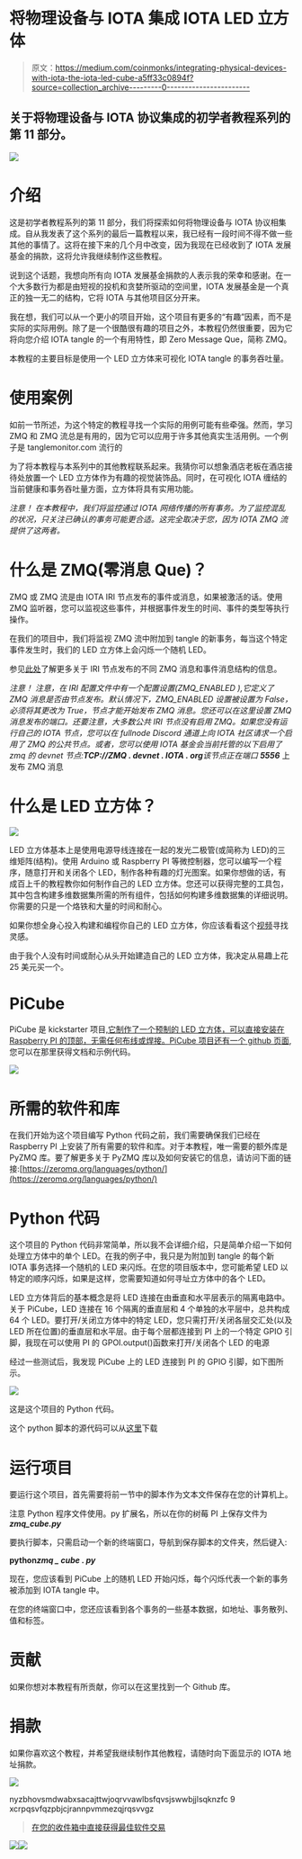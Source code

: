 # 将物理设备与 IOTA 集成 IOTA LED 立方体

> 原文：<https://medium.com/coinmonks/integrating-physical-devices-with-iota-the-iota-led-cube-a5ff33c0894f?source=collection_archive---------0----------------------->

## 关于将物理设备与 IOTA 协议集成的初学者教程系列的第 11 部分。

![](img/7360c4f8ab5d9248b39addb8fabd03d8.png)

# 介绍

这是初学者教程系列的第 11 部分，我们将探索如何将物理设备与 IOTA 协议相集成。自从我发表了这个系列的最后一篇教程以来，我已经有一段时间不得不做一些其他的事情了。这将在接下来的几个月中改变，因为我现在已经收到了 IOTA 发展基金的捐款，这将允许我继续制作这些教程。

说到这个话题，我想向所有向 IOTA 发展基金捐款的人表示我的荣幸和感谢。在一个大多数行为都是由短视的投机和贪婪所驱动的空间里，IOTA 发展基金是一个真正的独一无二的结构，它将 IOTA 与其他项目区分开来。

我在想，我们可以从一个更小的项目开始，这个项目有更多的“有趣”因素，而不是实际的实际用例。除了是一个很酷很有趣的项目之外，本教程仍然很重要，因为它将向您介绍 IOTA tangle 的一个有用特性，即 Zero Message Que，简称 ZMQ。

本教程的主要目标是使用一个 LED 立方体来可视化 IOTA tangle 的事务吞吐量。

# 使用案例

如前一节所述，为这个特定的教程寻找一个实际的用例可能有些牵强。然而，学习 ZMQ 和 ZMQ 流总是有用的，因为它可以应用于许多其他真实生活用例。一个例子是 tanglemonitor.com 流行的

为了将本教程与本系列中的其他教程联系起来。我猜你可以想象酒店老板在酒店接待处放置一个 LED 立方体作为有趣的视觉装饰品。同时，在可视化 IOTA 缠结的当前健康和事务吞吐量方面，立方体将具有实用功能。

*注意！
在本教程中，我们将监控通过 IOTA 网络传播的所有事务。为了监控混乱的状况，只关注已确认的事务可能更合适。这完全取决于您，因为 IOTA ZMQ 流提供了这两者。*

# 什么是 ZMQ(零消息 Que)？

ZMQ 或 ZMQ 流是由 IOTA IRI 节点发布的事件或消息，如果被激活的话。使用 ZMQ 监听器，您可以监视这些事件，并根据事件发生的时间、事件的类型等执行操作。

在我们的项目中，我们将监视 ZMQ 流中附加到 tangle 的新事务，每当这个特定事件发生时，我们的 LED 立方体上会闪烁一个随机 LED。

参见[此处](https://docs.iota.org/docs/node-software/0.1/iri/references/zmq-events)了解更多关于 IRI 节点发布的不同 ZMQ 消息和事件消息结构的信息。

*注意！
注意，在 IRI 配置文件中有一个配置设置(ZMQ_ENABLED ),它定义了 ZMQ 消息是否由节点发布。默认情况下，ZMQ_ENABLED 设置被设置为 False，必须将其更改为 True，节点才能开始发布 ZMQ 消息。您还可以在这里设置 ZMQ 消息发布的端口。还要注意，大多数公共 IRI 节点没有启用 ZMQ。如果您没有运行自己的 IOTA 节点，您可以在 fullnode Discord 通道上向 IOTA 社区请求一个启用了 ZMQ 的公共节点。或者，您可以使用 IOTA 基金会当前托管的以下启用了 zmq 的 devnet 节点:****TCP://ZMQ . devnet . IOTA . org****该节点正在端口* ***5556*** 上发布 ZMQ 消息

# 什么是 LED 立方体？

![](img/a84bf9b01cec99641d9e545c4205eb29.png)

LED 立方体基本上是使用电源导线连接在一起的发光二极管(或简称为 LED)的三维矩阵(结构)。使用 Arduino 或 Raspberry PI 等微控制器，您可以编写一个程序，随意打开和关闭各个 LED，制作各种有趣的灯光图案。如果你想做的话，有成百上千的教程教你如何制作自己的 LED 立方体。您还可以获得完整的工具包，其中包含构建多维数据集所需的所有组件，包括如何构建多维数据集的详细说明。你需要的只是一个烙铁和大量的时间和耐心。

如果你想全身心投入构建和编程你自己的 LED 立方体，你应该看看这个[视频](https://www.youtube.com/watch?v=dVHP7Nhsn4E)寻找灵感。

由于我个人没有时间或耐心从头开始建造自己的 LED 立方体，我决定从易趣上花 25 美元买一个。

# PiCube

PiCube 是 kickstarter 项目[,它制作了一个预制的 LED 立方体，可以直接安装在 Raspberry PI 的顶部，无需任何布线或焊接。PiCube 项目还有一个 github 页面](https://www.kickstarter.com/projects/127134527/picube-4x4x4-led-cube-for-raspberry-pi-32-zero-and),您可以在那里获得文档和示例代码。

![](img/477432e3336b766a4fb9581cb0b56c65.png)

# 所需的软件和库

在我们开始为这个项目编写 Python 代码之前，我们需要确保我们已经在 Raspberry PI 上安装了所有需要的软件和库。对于本教程，唯一需要的额外库是 PyZMQ 库。要了解更多关于 PyZMQ 库以及如何安装它的信息，请访问下面的链接:[https://zeromq.org/languages/python/](https://zeromq.org/languages/python/)

# Python 代码

这个项目的 Python 代码非常简单，所以我不会详细介绍，只是简单介绍一下如何处理立方体中的单个 LED。在我的例子中，我只是为附加到 tangle 的每个新 IOTA 事务选择一个随机的 LED 来闪烁。在您的项目版本中，您可能希望 LED 以特定的顺序闪烁，如果是这样，您需要知道如何寻址立方体中的各个 LED。

LED 立方体背后的基本概念是将 LED 连接在由垂直和水平层表示的隔离电路中。关于 PiCube，LED 连接在 16 个隔离的垂直层和 4 个单独的水平层中，总共构成 64 个 LED。要打开/关闭立方体中的特定 LED，您只需打开/关闭各层交汇处(以及 LED 所在位置)的垂直层和水平层。由于每个层都连接到 PI 上的一个特定 GPIO 引脚，我现在可以使用 PI 的 GPOI.output()函数来打开/关闭各个 LED 的电源

经过一些测试后，我发现 PiCube 上的 LED 连接到 PI 的 GPIO 引脚，如下图所示。

![](img/27f5684b6b0c3814282020c257e0b2d7.png)

这是这个项目的 Python 代码。

这个 python 脚本的源代码可以从[这里](https://gist.github.com/huggre/6d88d83256b41a8b9f6190b796ec7c9d)下载

# 运行项目

要运行这个项目，首先需要将前一节中的脚本作为文本文件保存在您的计算机上。

注意 Python 程序文件使用。py 扩展名，所以在你的树莓 PI 上保存文件为 ***zmq_cube.py***

要执行脚本，只需启动一个新的终端窗口，导航到保存脚本的文件夹，然后键入:

**python*zmq _ cube . py***

现在，您应该看到 PiCube 上的随机 LED 开始闪烁，每个闪烁代表一个新的事务被添加到 IOTA tangle 中。

在您的终端窗口中，您还应该看到各个事务的一些基本数据，如地址、事务散列、值和标签。

# 贡献

如果你想对本教程有所贡献，你可以在这里找到一个 Github 库。

# 捐款

如果你喜欢这个教程，并希望我继续制作其他教程，请随时向下面显示的 IOTA 地址捐款。

![](img/f898855aa9f02c497078a9bdbee25534.png)

nyzbhovsmdwabxsacajttwjoqrvvawlbsfqvsjswwbjjlsqknzfc 9 xcrpqsvfqzpbjcjrannpvmmezqjrqsvvgz

> [在您的收件箱中直接获得最佳软件交易](https://coincodecap.com/?utm_source=coinmonks)

[![](img/7c0b3dfdcbfea594cc0ae7d4f9bf6fcb.png)](https://coincodecap.com/?utm_source=coinmonks)[![](img/dcfc0bc32043d35290390279d463406f.png)](https://coincodecap.com)